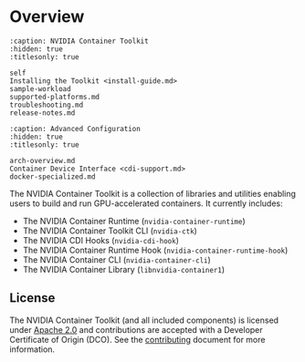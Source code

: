 # Overview

```{toctree}
:caption: NVIDIA Container Toolkit
:hidden: true
:titlesonly: true

self
Installing the Toolkit <install-guide.md>
sample-workload
supported-platforms.md
troubleshooting.md
release-notes.md
```

```{toctree}
:caption: Advanced Configuration
:hidden: true
:titlesonly: true

arch-overview.md
Container Device Interface <cdi-support.md>
docker-specialized.md
```

The NVIDIA Container Toolkit is a collection of libraries and utilities enabling users to build and run GPU-accelerated containers. It currently includes:

* The NVIDIA Container Runtime (`nvidia-container-runtime`)
* The NVIDIA Container Toolkit CLI (`nvidia-ctk`)
* The NVIDIA CDI Hooks (`nvidia-cdi-hook`)
* The NVIDIA Container Runtime Hook (`nvidia-container-runtime-hook`)
* The NVIDIA Container CLI (`nvidia-container-cli`)
* The NVIDIA Container Library (`libnvidia-container1`)

## License

The NVIDIA Container Toolkit (and all included components) is licensed under [Apache 2.0](https://www.apache.org/licenses/LICENSE-2.0) and
contributions are accepted with a Developer Certificate of Origin (DCO). See the [contributing](https://github.com/NVIDIA/nvidia-container-toolkit/blob/master/CONTRIBUTING.md) document for
more information.
